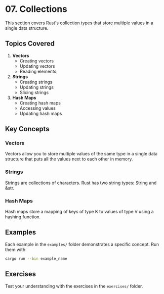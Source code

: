 # 07. Collections

This section covers Rust's collection types that store multiple values in a single data structure.

## Topics Covered

1. **Vectors**
   - Creating vectors
   - Updating vectors
   - Reading elements
2. **Strings**
   - Creating strings
   - Updating strings
   - Slicing strings
3. **Hash Maps**
   - Creating hash maps
   - Accessing values
   - Updating hash maps

## Key Concepts

### Vectors

Vectors allow you to store multiple values of the same type in a single data structure that puts all the values next to each other in memory.

### Strings

Strings are collections of characters. Rust has two string types: String and &str.

### Hash Maps

Hash maps store a mapping of keys of type K to values of type V using a hashing function.

## Examples

Each example in the `examples/` folder demonstrates a specific concept. Run them with:

```bash
cargo run --bin example_name
```

## Exercises

Test your understanding with the exercises in the `exercises/` folder.